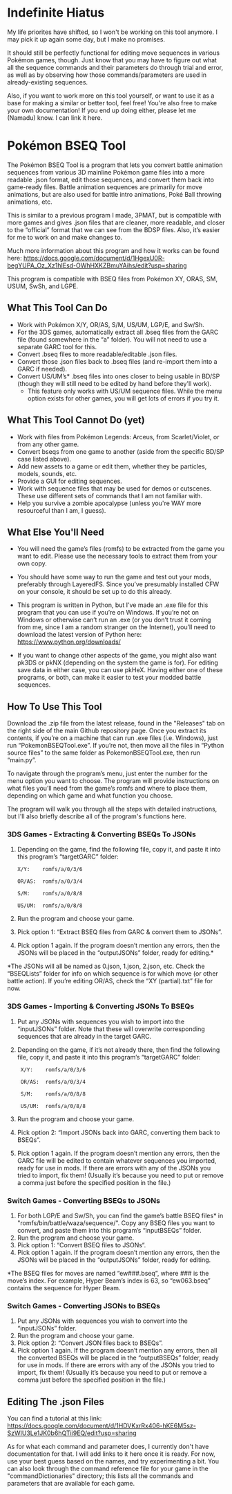 # Indefinite Hiatus

My life priorites have shifted, so I won't be working on this tool anymore. I may pick it up again some day, but I make no promises.

It should still be perfectly functional for editing move sequences in various Pokémon games, though.
Just know that you may have to figure out what all the sequence commands and their parameters do through trial and error,
as well as by observing how those commands/parameters are used in already-existing sequences.

Also, if you want to work more on this tool yourself, or want to use it as a base for making a similar or better tool, feel free!
You're also free to make your own documentation! If you end up doing either, please let me (Namadu) know.
I can link it here.

# Pokémon BSEQ Tool

The Pokémon BSEQ Tool is a program that lets you convert battle animation sequences from various 3D mainline Pokémon game files into a more readable .json format, edit those sequences, and convert them back into game-ready files. Battle animation sequences are primarily for move animations, but are also used for battle intro animations, Poké Ball throwing animations, etc.

This is similar to a previous program I made, 3PMAT, but is compatible with more games and gives .json files that are cleaner, more readable, and closer to the “official” format that we can see from the BDSP files. Also, it’s easier for me to work on and make changes to. 

Much more information about this program and how it works can be found here:
https://docs.google.com/document/d/1HgexU0R-begYUPA_Oz_Xz1hIEsd-OWhHXKZBmuYAihs/edit?usp=sharing

This program is compatible with BSEQ files from Pokémon XY, ORAS, SM, USUM, SwSh, and LGPE.


## What This Tool Can Do
- Work with Pokémon X/Y, OR/AS, S/M, US/UM, LGP/E, and Sw/Sh.
- For the 3DS games, automatically extract all .bseq files from the GARC file (found somewhere in the “a” folder). You will not need to use a separate GARC tool for this.
- Convert .bseq files to more readable/editable .json files.
- Convert those .json files back to .bseq files (and re-import them into a GARC if needed).
- Convert US/UM’s* .bseq files into ones closer to being usable in BD/SP (though they will still need to be edited by hand before they'll work).
    * This feature only works with US/UM sequence files. While the menu option exists for other games, you will get lots of errors if you try it.


## What This Tool Cannot Do (yet)
- Work with files from Pokémon Legends: Arceus, from Scarlet/Violet, or from any other game.
- Convert bseqs from one game to another (aside from the specific BD/SP case listed above).
- Add new assets to a game or edit them, whether they be particles, models, sounds, etc.
- Provide a GUI for editing sequences.
- Work with sequence files that may be used for demos or cutscenes. These use different sets of commands that I am not familiar with.
- Help you survive a zombie apocalypse (unless you're WAY more resourceful than I am, I guess).


## What Else You'll Need
- You will need the game’s files (romfs) to be extracted from the game you want to edit. Please use the necessary tools to extract them from your own copy.

- You should have some way to run the game and test out your mods, preferably through LayeredFS. Since you’ve presumably installed CFW on your console, it should be set up to do this already.

- This program is written in Python, but I’ve made an .exe file for this program that you can use if you’re on Windows. If you’re not on Windows or otherwise can’t run an .exe (or you don’t trust it coming from me, since I am a random stranger on the Internet), you’ll need to download the latest version of Python here: https://www.python.org/downloads/

- If you want to change other aspects of the game, you might also want pk3DS or pkNX (depending on the system the game is for). For editing save data in either case, you can use pkHeX. Having either one of these programs, or both, can make it easier to test your modded battle sequences.


## How To Use This Tool
Download the .zip file from the latest release, found in the "Releases" tab on the right side of the main Github repository page.
Once you extract its contents, if you’re on a machine that can run .exe files (i.e. Windows), just run “PokemonBSEQTool.exe”. If you’re not, then move all the files in “Python source files” to the same folder as PokemonBSEQTool.exe, then run “main.py”.

To navigate through the program’s menu, just enter the number for the menu option you want to choose. The program will provide instructions on what files you’ll need from the game’s romfs and where to place them, depending on which game and what function you choose.

The program will walk you through all the steps with detailed instructions, but I'll also briefly describe all of the program's functions here.

### 3DS Games - Extracting & Converting BSEQs To JSONs

1. Depending on the game, find the following file, copy it, and paste it into this program’s “targetGARC” folder:

       X/Y:    romfs/a/0/3/6

       OR/AS:  romfs/a/0/3/4

       S/M:    romfs/a/0/8/8

       US/UM:  romfs/a/0/8/8

2. Run the program and choose your game.
3. Pick option 1: “Extract BSEQ files from GARC & convert them to JSONs”.
3. Pick option 1 again. If the program doesn’t mention any errors, then the JSONs will be placed in the “outputJSONs” folder, ready for editing.*

*The JSONs will all be named as 0.json, 1.json, 2.json, etc. Check the “BSEQLists” folder for info on which sequence is for which move (or other battle action). If you’re editing OR/AS, check the “XY (partial).txt” file for now.

### 3DS Games - Importing & Converting JSONs To BSEQs

1. Put any JSONs with sequences you wish to import into the “inputJSONs” folder. Note that these will overwrite corresponding sequences that are already in the target GARC.
2. Depending on the game, if it’s not already there, then find the following file, copy it, and paste it into this program’s “targetGARC” folder:

        X/Y:    romfs/a/0/3/6

        OR/AS:  romfs/a/0/3/4

        S/M:    romfs/a/0/8/8

        US/UM:  romfs/a/0/8/8

3. Run the program and choose your game.
4. Pick option 2: “Import JSONs back into GARC, converting them back to BSEQs”.
5. Pick option 1 again. If the program doesn’t mention any errors, then the GARC file will be edited to contain whatever sequences you imported, ready for use in mods. If there are errors with any of the JSONs you tried to import, fix them! (Usually it’s because you need to put or remove a comma just before the specified position in the file.)

### Switch Games - Converting BSEQs to JSONs

1. For both LGP/E and Sw/Sh, you can find the game’s battle BSEQ files* in "romfs/bin/battle/waza/sequence/". Copy any BSEQ files you want to convert, and paste them into this program’s “inputBSEQs” folder.
2. Run the program and choose your game.
3. Pick option 1: “Convert BSEQ files to JSONs“.
4. Pick option 1 again. If the program doesn’t mention any errors, then the JSONs will be placed in the “outputJSONs” folder, ready for editing.

*The BSEQ files for moves are named “ew###.bseq”, where ### is the move’s index. For example, Hyper Beam’s index is 63, so “ew063.bseq” contains the sequence for Hyper Beam.

### Switch Games - Converting JSONs to BSEQs
1. Put any JSONs with sequences you wish to convert into the “inputJSONs” folder.
2. Run the program and choose your game.
3. Pick option 2: “Convert JSON files back to BSEQs”.
4. Pick option 1 again. If the program doesn’t mention any errors, then all the converted BSEQs will be placed in the “outputBSEQs” folder, ready for use in mods. If there are errors with any of the JSONs you tried to import, fix them! (Usually it’s because you need to put or remove a comma just before the specified position in the file.)


## Editing The .json Files
You can find a tutorial at this link:
https://docs.google.com/document/d/1HDVKxrRx406-hKE6M5sz-SzWIU3Le1JK0b6hQTii9EQ/edit?usp=sharing

As for what each command and parameter does, I currently don't have documentation for that. I will add links to it here once it is ready. For now, use your best guess based on the names, and try experimenting a bit. You can also look through the command reference file for your game in the "commandDictionaries" directory; this lists all the commands and parameters that are available for each game.
